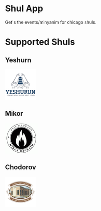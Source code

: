 # Shul App

Get's the events/minyanim for chicago shuls.

# Supported Shuls

## Yeshurn
<img height='100px' src='resources/yeshurn.jpg'>

## Mikor
<img height='100px' src='resources/mikor.jpg'>

## Chodorov
<img height='100px' src='resources/chodorov.jpg'>
